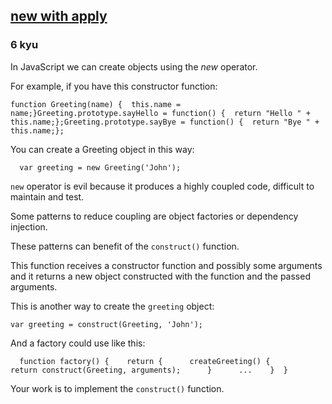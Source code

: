 <h2><a href=https://www.codewars.com/kata/53c7da8baf72924af8000405/train/javascript target="_blank">new with apply</a></h2><h3>6 kyu</h3><p>In JavaScript we can create objects using the <em>new</em> operator.</p><p>For example, if you have this constructor function:</p><pre><code class="language-javascript"><span class="cm-keyword">function</span> <span class="cm-def">Greeting</span>(<span class="cm-def">name</span>) {  <span class="cm-keyword">this</span>.<span class="cm-property">name</span> <span class="cm-operator">=</span> <span class="cm-variable-2">name</span>;}<span class="cm-variable">Greeting</span>.<span class="cm-property">prototype</span>.<span class="cm-property">sayHello</span> <span class="cm-operator">=</span> <span class="cm-keyword">function</span>() {  <span class="cm-keyword">return</span> <span class="cm-string">"Hello "</span> <span class="cm-operator">+</span> <span class="cm-keyword">this</span>.<span class="cm-property">name</span>;};<span class="cm-variable">Greeting</span>.<span class="cm-property">prototype</span>.<span class="cm-property">sayBye</span> <span class="cm-operator">=</span> <span class="cm-keyword">function</span>() {  <span class="cm-keyword">return</span> <span class="cm-string">"Bye "</span> <span class="cm-operator">+</span> <span class="cm-keyword">this</span>.<span class="cm-property">name</span>;};</code></pre><p>You can create a Greeting object in this way:</p><pre><code class="language-javascript">  <span class="cm-keyword">var</span> <span class="cm-def">greeting</span> <span class="cm-operator">=</span> <span class="cm-keyword">new</span> <span class="cm-variable">Greeting</span>(<span class="cm-string">'John'</span>);</code></pre><p><code>new</code> operator is evil because it produces a highly coupled code, difficult to maintain and test.</p><p>Some patterns to reduce coupling are object factories or dependency injection.</p><p>These patterns can benefit of the <code>construct()</code> function.</p><p>This function receives a constructor function and possibly some arguments and it returns a new object constructed with the function and the passed arguments.</p><p>This is another way to create the <code>greeting</code> object:</p><pre><code class="language-javascript"><span class="cm-keyword">var</span> <span class="cm-def">greeting</span> <span class="cm-operator">=</span> <span class="cm-variable">construct</span>(<span class="cm-variable">Greeting</span>, <span class="cm-string">'John'</span>);</code></pre><p>And a factory could use like this:</p><pre><code class="language-javascript">  <span class="cm-keyword">function</span> <span class="cm-def">factory</span>() {    <span class="cm-keyword">return</span> {      <span class="cm-property">createGreeting</span>() {        <span class="cm-keyword">return</span> <span class="cm-variable">construct</span>(<span class="cm-variable">Greeting</span>, <span class="cm-variable-2">arguments</span>);      }      <span class="cm-meta">...</span>    }  }</code></pre><p>Your work is to implement the <code>construct()</code> function.</p>